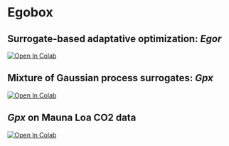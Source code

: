 # Egobox

## Surrogate-based adaptative optimization: _Egor_

[![Open In Colab](https://colab.research.google.com/assets/colab-badge.svg)](https://colab.research.google.com/github/relf/egobox/blob/master/doc/Egor_Tutorial.ipynb)


## Mixture of Gaussian process surrogates: _Gpx_

[![Open In Colab](https://colab.research.google.com/assets/colab-badge.svg)](https://colab.research.google.com/github/relf/egobox/blob/master/doc/Gpx_Tutorial.ipynb)

## _Gpx_ on Mauna Loa CO2 data

[![Open In Colab](https://colab.research.google.com/assets/colab-badge.svg)](https://colab.research.google.com/github/relf/egobox/blob/master/doc/Gpx_MaunaLoaCO2.ipynb)
